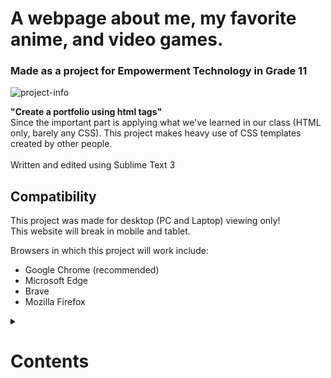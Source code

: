 # A webpage about me, my favorite anime, and video games.
### **Made as a project for Empowerment Technology in Grade 11** <br>
![project-info](https://github.com/lirrnaiad/weebpage/assets/99702949/560c849d-413e-446a-99cc-8e7f087dc1af)

**"Create a portfolio using html tags"** <br>
Since the important part is applying what we've learned in our class (HTML only, barely any CSS). This project makes heavy use of CSS templates created by other people. <br>
<br>
Written and edited using Sublime Text 3

## Compatibility
This project was made for desktop (PC and Laptop) viewing only! <br>
This website will break in mobile and tablet.

Browsers in which this project will work include:
* Google Chrome (recommended)
* Microsoft Edge
* Brave
* Mozilla Firefox
</details>

<details>
<summary> <h1>Contents</h1> </summary>
  
## ⚠️ Only 1 page, all of the links redirect to another site!
![header](https://github.com/lirrnaiad/weebpage/assets/99702949/24cf443b-66fe-45e0-9187-24315c12adc6)
### The header contains the following:
1. Socials
2. Favorite Anime
3. Favorite Games

**All of which redirect to their respective sites.**
* The "Socials" section will redirect to... their respective sites. Yep.
* The "Favorite Anime" section will redirect to their respective [MyAnimeList](https://myanimelist.net/) pages.
* The "Favorite Games" section will redirect to their respective [Steam](https://store.steampowered.com/) pages.


## About Me
![about-me](https://github.com/lirrnaiad/weebpage/assets/99702949/41fc1b22-fc08-40b5-80c7-e2c713c50625)
This project contains a short "about me" section that introduces the "different parts" of me.
At the time of writing this documentation (2 years later), I find it a bit cringe now but for the sake of preservation I'll keep it as is.


## Carousels
### This project contains two interactible carousels which can be interacted using the arrow icons (<) and (>).
![carousel1](https://github.com/lirrnaiad/weebpage/assets/99702949/32da6891-0d6d-460f-b001-4c7ec6a0a4f6)
The first carousel at the top is a slideshow of my top 5 anime (at the time). <br>
This carousel will auto-move after 5 seconds and move to the next image. <br>
<br>

![carousel2](https://github.com/lirrnaiad/weebpage/assets/99702949/78ae8537-4d23-49ae-a5f2-238ad2905a7b)
The second carousel at the bottom is a slide of the seasonal anime that were airing at the time of creating this project. <br>
<b>You can click on the images on both carousels and it will redirect to their respective MyAnimeList pages.</b>


## (Not So Latest) News
![news1](https://github.com/lirrnaiad/weebpage/assets/99702949/574e4ba2-dd4a-44f2-9eb2-8a9ddd038e39)
![news2](https://github.com/lirrnaiad/weebpage/assets/99702949/4ab3ef0e-72a1-4655-89a9-698ddd8bc6df)
This project contains two news articles I considered at the time of making this project very exciting. <br>
2 years later, they're unfortunately still not finished yet. <br>
I look forward to them up to this day, though!

</details>
